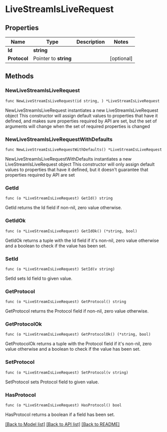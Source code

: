 # LiveStreamIsLiveRequest

## Properties

Name | Type | Description | Notes
------------ | ------------- | ------------- | -------------
**Id** | **string** |  | 
**Protocol** | Pointer to **string** |  | [optional] 

## Methods

### NewLiveStreamIsLiveRequest

`func NewLiveStreamIsLiveRequest(id string, ) *LiveStreamIsLiveRequest`

NewLiveStreamIsLiveRequest instantiates a new LiveStreamIsLiveRequest object
This constructor will assign default values to properties that have it defined,
and makes sure properties required by API are set, but the set of arguments
will change when the set of required properties is changed

### NewLiveStreamIsLiveRequestWithDefaults

`func NewLiveStreamIsLiveRequestWithDefaults() *LiveStreamIsLiveRequest`

NewLiveStreamIsLiveRequestWithDefaults instantiates a new LiveStreamIsLiveRequest object
This constructor will only assign default values to properties that have it defined,
but it doesn't guarantee that properties required by API are set

### GetId

`func (o *LiveStreamIsLiveRequest) GetId() string`

GetId returns the Id field if non-nil, zero value otherwise.

### GetIdOk

`func (o *LiveStreamIsLiveRequest) GetIdOk() (*string, bool)`

GetIdOk returns a tuple with the Id field if it's non-nil, zero value otherwise
and a boolean to check if the value has been set.

### SetId

`func (o *LiveStreamIsLiveRequest) SetId(v string)`

SetId sets Id field to given value.


### GetProtocol

`func (o *LiveStreamIsLiveRequest) GetProtocol() string`

GetProtocol returns the Protocol field if non-nil, zero value otherwise.

### GetProtocolOk

`func (o *LiveStreamIsLiveRequest) GetProtocolOk() (*string, bool)`

GetProtocolOk returns a tuple with the Protocol field if it's non-nil, zero value otherwise
and a boolean to check if the value has been set.

### SetProtocol

`func (o *LiveStreamIsLiveRequest) SetProtocol(v string)`

SetProtocol sets Protocol field to given value.

### HasProtocol

`func (o *LiveStreamIsLiveRequest) HasProtocol() bool`

HasProtocol returns a boolean if a field has been set.


[[Back to Model list]](../README.md#documentation-for-models) [[Back to API list]](../README.md#documentation-for-api-endpoints) [[Back to README]](../README.md)


